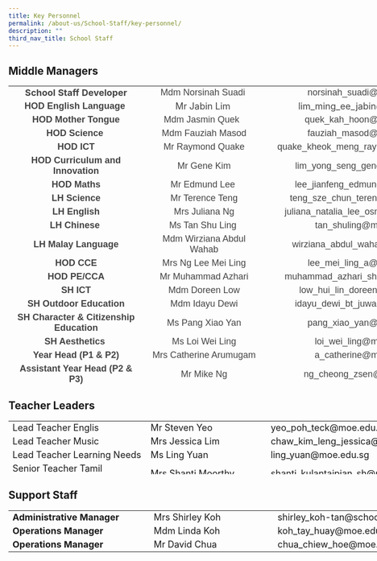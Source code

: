 ```yaml
---
title: Key Personnel
permalink: /about-us/School-Staff/key-personnel/
description: ""
third_nav_title: School Staff
---
```

Middle Managers
---------------
<table class="iveo_table ives_tab_simple ive_eobj_left" style="text-align: center; width: 913.775px; height: 594px;">
<tbody>
<tr>
<td style="width: 276px;"><span style="text-align: center;"><font size="4" style="" color="#444444"><b style="">School Staff Developer</b></font></span><br>
</td>
<td style="width: 242px;"><font size="4" face="arial, sans-serif" color="#444444">Mdm Norsinah Suadi&nbsp;</font>
</td>
<td style="width: 395px;"><font size="4" face="arial, sans-serif" color="#444444">norsinah_suadi@moe.edu.sg</font>
</td>
</tr>
<tr>
<td><b><font size="4" face="arial, sans-serif" color="#444444">HOD English Language&nbsp;</font></b>
</td>
<td><font size="4" color="#444444">Mr Jabin Lim&nbsp;</font>
</td>
<td><font size="4" color="#444444">lim_ming_ee_jabin@moe.edu.sg</font>
</td>
</tr>
<tr>
<td><b><font size="4" face="arial, sans-serif" color="#444444">HOD Mother Tongue</font></b>
</td>
<td><font size="4" face="arial, sans-serif" color="#444444">Mdm Jasmin Quek&nbsp;&nbsp;</font>
</td>
<td><font size="4" face="arial, sans-serif" color="#444444">quek_kah_hoon@moe.edu.sg&nbsp;</font>
</td>
</tr>
<tr>
<td><font size="4" face="arial, sans-serif" color="#444444"><b>HOD Science&nbsp;</b><br></font>
</td>
<td><font size="4" face="arial, sans-serif" color="#444444">Mdm Fauziah Masod<br></font>
</td>
<td><font size="4" face="arial, sans-serif" color="#444444">fauziah_masod@moe.edu.sg</font>
</td>
</tr>
<tr>
<td><font size="4" face="arial, sans-serif" color="#444444"><b>HOD ICT</b><br></font>
</td>
<td><font size="4" face="arial, sans-serif" color="#444444">Mr Raymond Quake</font>
</td>
<td><font size="4" face="arial, sans-serif" color="#444444">quake_kheok_meng_raymond@moe.edu.sg</font>
</td>
</tr>
<tr>
<td><font size="4" face="arial, sans-serif" color="#444444"><b style="">HOD Curriculum and Innovation </b></font>
</td>
<td><font face="arial, sans-serif" size="4" color="#444444">Mr Gene Kim</font>
</td>
<td><font face="arial, sans-serif" color="#444444"><font size="4">lim_yong_seng_gene</font><font size="4">@moe.edu.sg</font></font>
</td>
</tr>
<tr>
<td><b style=""><font face="arial, sans-serif" style="" size="4" color="#444444">HOD Maths</font></b>
</td>
<td><font face="arial, sans-serif" size="4" color="#444444">Mr Edmund Lee&nbsp;</font>
</td>
<td><font face="arial, sans-serif" style="" size="4" color="#444444">lee_jianfeng_edmund@moe.edu.sg</font><br>
</td>
</tr>
<tr>
<td><b><font size="4" face="arial, sans-serif" color="#444444">LH Science</font></b>
</td>
<td><font size="4" face="arial, sans-serif" color="#444444">Mr Terence Teng<br></font>
</td>
<td><font size="4" face="arial, sans-serif" color="#444444">teng_sze_chun_terence@moe.edu.sg</font>
</td>
</tr>
<tr>
<td><b><font size="4" face="arial, sans-serif" color="#444444">LH English</font></b>
</td>
<td><font size="4" face="arial, sans-serif" color="#444444">Mrs Juliana Ng</font>
</td>
<td><font size="4" face="arial, sans-serif" color="#444444">juliana_natalia_lee_osman@moe.edu.sg</font>
</td>
</tr>
<tr>
<td><font size="4" face="arial, sans-serif" color="#444444"><b>LH Chinese</b>&nbsp;</font>
</td>
<td><font size="4" face="arial, sans-serif" color="#444444">Ms Tan Shu Ling&nbsp;</font>
</td>
<td><font size="4" face="arial, sans-serif" color="#444444">tan_shuling@moe.edu.sg</font>
</td>
</tr>
<tr>
<td><b><font size="4" face="arial, sans-serif" color="#444444">LH Malay Language</font></b>
</td>
<td><font size="4" face="arial, sans-serif" color="#444444">Mdm Wirziana Abdul Wahab</font>
</td>
<td><font size="4" face="arial, sans-serif" color="#444444">wirziana_abdul_wahab@moe.edu.sg</font>
</td>
</tr>
<tr>
<td><b><font size="4" face="arial, sans-serif" color="#444444">HOD CCE</font></b>
</td>
<td><font face="arial, sans-serif" color="#444444"><span style="font-size: large;">Mrs Ng Lee Mei Ling</span><br></font>
</td>
<td><font size="4" face="arial, sans-serif" color="#444444">lee_mei_ling_a@moe.edu.sg</font>
</td>
</tr>
<tr>
<td><b><font size="4" face="arial, sans-serif" color="#444444">HOD PE/CCA</font></b>
</td>
<td><font size="4" face="arial, sans-serif" color="#444444">Mr&nbsp;Muhammad Azhari</font>
</td>
<td><font size="4" face="arial, sans-serif" color="#444444">muhammad_azhari_shahri@moe.edu.sg</font>
</td>
</tr>
<tr>
<td><b><font size="4" face="arial, sans-serif" color="#444444">SH ICT</font></b><br>
</td>
<td><font face="arial, sans-serif" size="4" color="#444444">Mdm Doreen Low</font>
</td>
<td><font face="arial, sans-serif" style="" size="4" color="#444444">low_hui_lin_doreen@moe.edu.sg</font><br>
</td>
</tr>
<tr>
<td><b><font size="4" face="arial, sans-serif" color="#444444">SH Outdoor Education</font></b>
</td>
<td><font size="4" face="arial, sans-serif" color="#444444">Mdm Idayu Dewi</font>
</td>
<td><font size="4" face="arial, sans-serif" color="#444444">idayu_dewi_bt_juwari@moe.edu.sg</font>
</td>
</tr>
<tr>
<td><b style="font-size: large;"><font face="arial, sans-serif" color="#444444">SH&nbsp;Character &amp; Citizenship Education</font></b>
</td>
<td><font size="4" face="arial, sans-serif" color="#444444">Ms Pang Xiao Yan</font>
</td>
<td><font size="4" face="arial, sans-serif" color="#444444">pang_xiao_yan@moe.edu.sg</font>
</td>
</tr>
<tr>
<td><b><font size="4" face="arial, sans-serif" color="#444444">SH Aesthetics&nbsp;<br></font></b>
</td>
<td><font size="4" face="arial, sans-serif" color="#444444">Ms Loi Wei Ling</font>
</td>
<td><font size="4" face="arial, sans-serif" color="#444444">loi_wei_ling@moe.edu.sg</font>
</td>
</tr>
<tr>
<td><b><font size="4" face="arial, sans-serif" color="#444444">Year Head (P1 &amp; P2)</font></b>
</td>
<td><font size="4" face="arial, sans-serif" color="#444444">Mrs Catherine Arumugam</font>
</td>
<td><font size="4" face="arial, sans-serif" color="#444444">a_catherine@moe.edu.sg</font>
</td>
</tr>
<tr>
<td><b><font size="4" face="arial, sans-serif" color="#444444">Assistant Year Head (P2 &amp; P3)</font></b>
</td>
<td><font size="4" face="arial, sans-serif" color="#444444">Mr Mike Ng</font>
</td>
<td><font size="4" face="arial, sans-serif" color="#444444">ng_cheong_zsen@moe.edu.sg</font>
</td>
</tr>
<tr>
<td><b><font size="4" face="arial, sans-serif" color="#444444">Year Head (P3 &amp; P4)</font></b>
</td>
<td><font size="4" face="arial, sans-serif" color="#444444">Mr Vairavan Uthaman Chettiar</font>
</td>
<td><font size="4" face="arial, sans-serif" color="#444444">&nbsp;vairavan_uthaman_chettiar@moe.edu.sg</font>
</td>
</tr>
<tr>
<td><b><font size="4" face="arial, sans-serif" color="#444444">Assistant Year Head (P3 &amp; P4)</font></b>
</td>
<td><font size="4">Mdm Pratibha Rai</font>
</td>
<td>&nbsp;<font size="4" face="arial, sans-serif">pratibha_rai_matuk_rai@moe.edu.sg</font>
</td>
</tr>
<tr>
<td><b><font size="4" face="arial, sans-serif" color="#444444">Year Head (P5 &amp; P6)</font></b>
</td>
<td><font size="4" face="arial, sans-serif" color="#444444">Mdm Alfiah Bte Md Yusoff</font>
</td>
<td><font face="arial, sans-serif" color="#444444">&nbsp;<font size="4">alfiah_md_yusoff@moe.edu.sg</font></font>
</td>
</tr>
<tr>
<td><b><font size="4" face="arial, sans-serif" color="#444444">SH Discipline &amp; Student Leadership</font></b>
</td>
<td><font size="4" face="arial, sans-serif" color="#444444">Mr Khairul Lizan Ahmadjirony</font>
</td>
<td><font face="arial, sans-serif" color="#444444">&nbsp;<font size="4">khairul_lizan_ahmadjirony@moe.edu.sg</font></font>
</td>
</tr>
</tbody>
</table>

Teacher Leaders
---------------
<table class="iveo_table ives_tab_simple ive_eobj_left" style="width: 865.43px; height: 106px;">

<tbody>

<tr>

<td style="width: 283px;"><font size="4">Lead Teacher Englis</font></td>

<td style="width: 250px;"><font size="4">Mr Steven Yeo</font></td>

<td><font size="4">yeo_poh_teck@moe.edu.sg</font></td>

</tr>

<tr>

<td><font size="4">Lead Teacher Music  
</font></td>

<td><font size="4">Mrs Jessica Lim  
</font></td>

<td><font size="4">chaw_kim_leng_jessica@moe.edu.sg  
</font></td>

</tr>

<tr>

<td><font size="4">Lead Teacher Learning Needs</font></td>

<td><font size="4">Ms Ling Yuan</font></td>

<td><font size="4">ling_yuan@moe.edu.sg</font></td>

</tr>

<tr>

<td><font size="4">Senior Teacher Tamil Language</font></td>

<td><font size="4">Mrs Shanti Moorthy</font></td>

<td><font size="4">shanti_kulantaipian_sh@moe.edu.sg</font></td>

</tr>

<tr>

<td><font size="4">Senior Teacher English</font></td>

<td><font size="4">Mr Ng Kwang Ming David</font></td>

<td><font size="4">ng_kwang_ming@moe.edu.sg</font></td>

</tr>

<tr>

<td><font size="4">Senior Teacher Chinese Language</font></td>

<td><font size="4">Mr Tam Joon Chze</font></td>

<td><font size="4">tam_joon_chze@moe.edu.sg</font></td>

</tr>

<tr>

<td><font size="4">Senior Teacher Science</font></td>

<td><font size="4">Mr Eugene Sim  
</font></td>

<td><font size="4">sim_kok_hong_eugene@moe.edu.sg</font></td>

</tr>

<tr>

<td><font size="4">Senior Teacher Chinese Language</font></td>

<td><font size="4">Mdm Ham Choi Keng</font></td>

<td><font size="4">ham_choi_keng@moe.edu.sg</font></td>

</tr>

<tr>

<td><font size="4">Senior Teacher Mathematics</font></td>

<td><font size="4">Mrs Yvonne Sim</font></td>

<td><font size="4">lim_keok_yin@moe.edu.sg</font></td>

</tr>

<tr>

<td><font size="4">Senior Teacher Chinese Language</font></td>

<td><font size="4">Ms Esther Lee</font></td>

<td><font size="4">lee_siew_kian@moe.edu.sg</font></td>

</tr>

<tr>

<td><font size="4">Senior Teacher Character & Citizenship Education </font></td>

<td><font size="4">Mrs Safi Shirbeeni</font></td>

<td><font size="4">shamsulbadariah_hussein@moe.edu.sg</font></td>

</tr>

<tr>

<td><font size="4">Senior Teacher Learning Needs (Lower Pri) </font></td>

<td><font size="4">Mrs Ng-<span style="color: rgb(95, 99, 104); font-family: arial, sans-serif;">Low Yin Siang</span></font></td>

<td><font size="4">low_yin_siang@moe.edu.sg</font></td>

</tr>

<tr>

<td><font size="4">Senior Teacher Physical Education </font></td>

<td><font size="4"><span style="color: rgb(77, 81, 86); font-family: arial, sans-serif;">Mr Wu </span><span style="color: rgb(95, 99, 104); font-family: arial, sans-serif;">Ming Che</span>  
</font></td>

<td><font size="4">wu_ming_che@moe.edu.sg</font></td>

</tr>

</tbody>

</table>

Support Staff
-------------
<table class="iveo_table ives_tab_simple ive_eobj_left" style="width: 903.737px; height: 109px;">
<tbody>
<tr>
<td style="width: 280px;"><b><font size="4">Administrative Manager</font></b>
</td>
<td style="width: 250px;"><font size="4">Mrs Shirley Koh</font>
</td>
<td style="width: 373px;"><font size="4">shirley_koh-tan@schools.gov.sg</font>
</td>
</tr>
<tr>
<td><b><font size="4">Operations Manager<br></font></b>
</td>
<td><font size="4">Mdm Linda Koh</font>
</td>
<td><font size="4">koh_tay_huay@moe.edu.sg&nbsp;</font>
</td>
</tr>
<tr>
<td><font size="4"><b>Operations Manager</b>&nbsp;</font>
</td>
<td><font size="4">Mr David Chua</font>
</td>
<td><font size="4">chua_chiew_hoe@moe.edu.sg</font>
</td>
</tr>
</tbody>
</table>